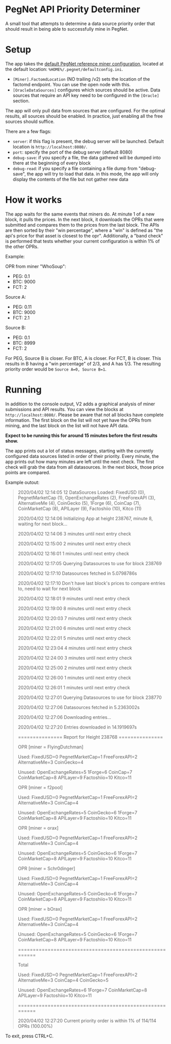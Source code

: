 # PegNet API Priority Determiner

A small tool that attempts to determine a data source priority order that should result in being able to successfully mine in PegNet.

# Setup

The app takes the [default PegNet reference miner configuration](https://github.com/pegnet/pegnet/blob/master/config/defaultconfig.ini), located at the default location: `%HOME%/.pegnet/defaultconfig.ini`. 

* `[Miner].FactomdLocation` (NO trailing /v2) sets the location of the factomd endpoint. You can use the open node with this.
* `[OracleDataSources]` configures which sources should be active. Data sources that require an API key need to be configured in the `[Oracle]` section.

The app will only pull data from sources that are configured. For the optimal results, all sources should be enabled. In practice, just enabling all the free sources should suffice.

There are a few flags:

* `server`: if this flag is present, the debug server will be launched. Default location is `http://localhost:8080/`.
* `port`: specify the port of the debug server (default 8080)
* `debug-save`: if you specify a file, the data gathered will be dumped into there at the beginning of every block
* `debug-read`: if you specify a file containing a file dump from "debug-save", the app will try to load that data. in this mode, the app will only display the contents of the file but not gather new data

# How it works

The app waits for the same events that miners do. At minute 1 of a new block, it pulls the prices. In the next block, it downloads the OPRs that were submitted and compares them to the prices from the last block. The APIs are then sorted by their "win percentage", where a "win" is defined as "the api's price for that asset is closest to the opr". Additionally, a "band check" is performed that tests whether your current configuration is within 1% of the other OPRs.

Example:

OPR from miner "WhoSoup":
* PEG: 0.1
* BTC: 9000
* FCT: 2

Source A:
* PEG: 0.11
* BTC: 9000
* FCT: 2.1

Source B:
* PEG: 0.1
* BTC: 8999
* FCT: 2

For PEG, Source B is closer. For BTC, A is closer. For FCT, B is closer. This results in B having a "win percentage" of 2/3, and A has 1/3. The resulting priority order would be `Source A=0, Source B=1`. 

# Running 

In addition to the console output, V2 adds a graphical analysis of miner submissions and API results. You can view the blocks at `http://localhost:8080/`. Please be aware that not all blocks have complete information. The first block on the list will not yet have the OPRs from mining, and the last block on the list will not have API data.

**Expect to be running this for around 15 minutes before the first results show.**

The app prints out a lot of status messages, starting with the currently configured data sources listed in order of their priority. Every minute, the app prints out how many minutes are left until the next check. The first check will grab the data from all datasources. In the next block, those price points are compared. 

Example outout:
> 2020/04/02 12:14:05 12 DataSources Loaded: FixedUSD (0), PegnetMarketCap (1), OpenExchangeRates (2), FreeForexAPI (3), AlternativeMe (4), CoinGecko (5), 1Forge (6), CoinCap (7), CoinMarketCap (8), APILayer (9), Factoshiio (10), Kitco (11)
> 
> 2020/04/02 12:14:06 Initializing App at height 238767, minute 8, waiting for next block...
> 
> 2020/04/02 12:14:06 3 minutes until next entry check
> 
> 2020/04/02 12:15:00 2 minutes until next entry check
> 
> 2020/04/02 12:16:01 1 minutes until next entry check
> 
> 2020/04/02 12:17:05 Querying Datasources to use for block 238769
> 
> 2020/04/02 12:17:10 Datasources fetched in 5.0798786s
> 
> 2020/04/02 12:17:10 Don't have last block's prices to compare entries to, need to wait for next block
> 
> 2020/04/02 12:18:01 9 minutes until next entry check
> 
> 2020/04/02 12:19:00 8 minutes until next entry check
> 
> 2020/04/02 12:20:03 7 minutes until next entry check
> 
> 2020/04/02 12:21:00 6 minutes until next entry check
> 
> 2020/04/02 12:22:01 5 minutes until next entry check
> 
> 2020/04/02 12:23:04 4 minutes until next entry check
> 
> 2020/04/02 12:24:00 3 minutes until next entry check
> 
> 2020/04/02 12:25:00 2 minutes until next entry check
> 
> 2020/04/02 12:26:00 1 minutes until next entry check
> 
> 2020/04/02 12:26:01 1 minutes until next entry check
> 
> 2020/04/02 12:27:01 Querying Datasources to use for block 238770
> 
> 2020/04/02 12:27:06 Datasources fetched in 5.2363002s
> 
> 2020/04/02 12:27:06 Downloading entries...
> 
> 2020/04/02 12:27:20 Entries downloaded in 14.1919697s
> 
> =============== Report for Height 238768 ===============
> 
> OPR [miner = FlyingDutchman]
> 
>   Used: FixedUSD=0 PegnetMarketCap=1 FreeForexAPI=2 AlternativeMe=3 CoinGecko=4
> 
> Unused: OpenExchangeRates=5 1Forge=6 CoinCap=7 CoinMarketCap=8 APILayer=9 Factoshiio=10 Kitco=11
> 
> 
> 
> OPR [miner = f2pool]
> 
>   Used: FixedUSD=0 PegnetMarketCap=1 FreeForexAPI=2 AlternativeMe=3 CoinCap=4
> 
> Unused: OpenExchangeRates=5 CoinGecko=6 1Forge=7 CoinMarketCap=8 APILayer=9 Factoshiio=10 Kitco=11
> 
> 
> 
> OPR [miner = orax]
> 
>   Used: FixedUSD=0 PegnetMarketCap=1 FreeForexAPI=2 AlternativeMe=3 CoinCap=4
> 
> Unused: OpenExchangeRates=5 CoinGecko=6 1Forge=7 CoinMarketCap=8 APILayer=9 Factoshiio=10 Kitco=11
> 
> 
> 
> OPR [miner = Schr0dinger]
> 
>   Used: FixedUSD=0 PegnetMarketCap=1 FreeForexAPI=2 AlternativeMe=3 CoinCap=4
> 
> Unused: OpenExchangeRates=5 CoinGecko=6 1Forge=7 CoinMarketCap=8 APILayer=9 Factoshiio=10 Kitco=11
> 
> 
> 
> OPR [miner = bOrax]
> 
>   Used: FixedUSD=0 PegnetMarketCap=1 FreeForexAPI=2 AlternativeMe=3 CoinCap=4
> 
> Unused: OpenExchangeRates=5 CoinGecko=6 1Forge=7 CoinMarketCap=8 APILayer=9 Factoshiio=10 Kitco=11
> 
> ========================================================
> 
> Total
> 
>   Used: FixedUSD=0 PegnetMarketCap=1 FreeForexAPI=2 AlternativeMe=3 CoinCap=4 CoinGecko=5
> 
> Unused: OpenExchangeRates=6 1Forge=7 CoinMarketCap=8 APILayer=9 Factoshiio=10 Kitco=11
> 
> ========================================================
> 
> 2020/04/02 12:27:20 Current priority order is within 1% of 114/114 OPRs (100.00%)

To exit, press CTRL+C.
